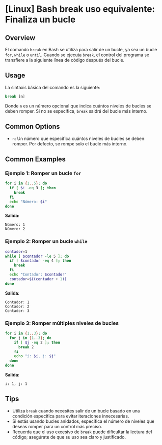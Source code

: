 # [Linux] Bash break uso equivalente: Finaliza un bucle

## Overview
El comando `break` en Bash se utiliza para salir de un bucle, ya sea un bucle `for`, `while` o `until`. Cuando se ejecuta `break`, el control del programa se transfiere a la siguiente línea de código después del bucle.

## Usage
La sintaxis básica del comando es la siguiente:

```bash
break [n]
```

Donde `n` es un número opcional que indica cuántos niveles de bucles se deben romper. Si no se especifica, `break` saldrá del bucle más interno.

## Common Options
- `n`: Un número que especifica cuántos niveles de bucles se deben romper. Por defecto, se rompe solo el bucle más interno.

## Common Examples

### Ejemplo 1: Romper un bucle `for`
```bash
for i in {1..5}; do
  if [ $i -eq 3 ]; then
    break
  fi
  echo "Número: $i"
done
```
**Salida:**
```
Número: 1
Número: 2
```

### Ejemplo 2: Romper un bucle `while`
```bash
contador=1
while [ $contador -le 5 ]; do
  if [ $contador -eq 4 ]; then
    break
  fi
  echo "Contador: $contador"
  contador=$((contador + 1))
done
```
**Salida:**
```
Contador: 1
Contador: 2
Contador: 3
```

### Ejemplo 3: Romper múltiples niveles de bucles
```bash
for i in {1..3}; do
  for j in {1..3}; do
    if [ $j -eq 2 ]; then
      break 2
    fi
    echo "i: $i, j: $j"
  done
done
```
**Salida:**
```
i: 1, j: 1
```

## Tips
- Utiliza `break` cuando necesites salir de un bucle basado en una condición específica para evitar iteraciones innecesarias.
- Si estás usando bucles anidados, especifica el número de niveles que deseas romper para un control más preciso.
- Recuerda que el uso excesivo de `break` puede dificultar la lectura del código; asegúrate de que su uso sea claro y justificado.